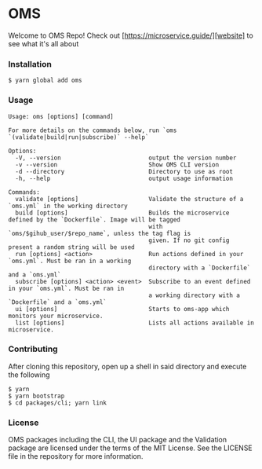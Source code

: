 # OMS

Welcome to OMS Repo! Check out [https://microservice.guide/][website] to see what it's all about

### Installation

```
$ yarn global add oms
```

### Usage

```
Usage: oms [options] [command]

For more details on the commands below, run `oms `(validate|build|run|subscribe)` --help`

Options:
  -V, --version                         output the version number
  -v --version                          Show OMS CLI version
  -d --directory                        Directory to use as root
  -h, --help                            output usage information

Commands:
  validate [options]                    Validate the structure of a `oms.yml` in the working directory
  build [options]                       Builds the microservice defined by the `Dockerfile`. Image will be tagged
                                        with `oms/$gihub_user/$repo_name`, unless the tag flag is
                                        given. If no git config present a random string will be used
  run [options] <action>                Run actions defined in your `oms.yml`. Must be ran in a working
                                        directory with a `Dockerfile` and a `oms.yml`
  subscribe [options] <action> <event>  Subscribe to an event defined in your `oms.yml`. Must be ran in
                                        a working directory with a `Dockerfile` and a `oms.yml`
  ui [options]                          Starts to oms-app which monitors your microservice.
  list [options]                        Lists all actions available in microservice.
```

### Contributing

After cloning this repository, open up a shell in said directory and execute the following

```
$ yarn
$ yarn bootstrap
$ cd packages/cli; yarn link
```

### License

OMS packages including the CLI, the UI package and the Validation package are licensed under the terms of the MIT License.
See the LICENSE file in the repository for more information.

[website]:https://microservice.guide/
